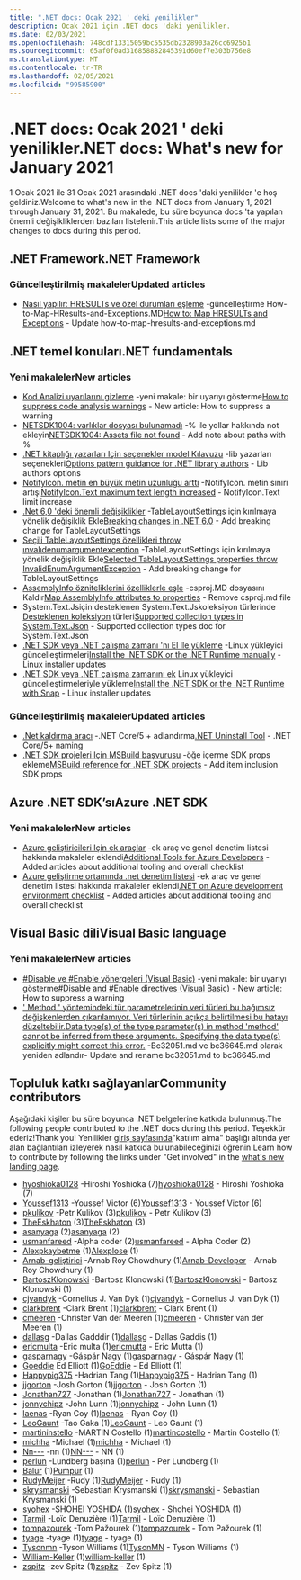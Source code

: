 ```yaml
---
title: ".NET docs: Ocak 2021 ' deki yenilikler"
description: Ocak 2021 için .NET docs 'daki yenilikler.
ms.date: 02/03/2021
ms.openlocfilehash: 748cdf13315059bc5535db2328903a26cc6925b1
ms.sourcegitcommit: 65af0f0ad316858882845391d60ef7e303b756e8
ms.translationtype: MT
ms.contentlocale: tr-TR
ms.lasthandoff: 02/05/2021
ms.locfileid: "99585900"
---
```

# <a name="net-docs-whats-new-for-january-2021"></a><span data-ttu-id="625a0-103">.NET docs: Ocak 2021 ' deki yenilikler</span><span class="sxs-lookup"><span data-stu-id="625a0-103">.NET docs: What's new for January 2021</span></span>

<span data-ttu-id="625a0-104">1 Ocak 2021 ile 31 Ocak 2021 arasındaki .NET docs 'daki yenilikler 'e hoş geldiniz.</span><span class="sxs-lookup"><span data-stu-id="625a0-104">Welcome to what's new in the .NET docs from January 1, 2021 through January 31, 2021.</span></span> <span data-ttu-id="625a0-105">Bu makalede, bu süre boyunca docs 'ta yapılan önemli değişikliklerden bazıları listelenir.</span><span class="sxs-lookup"><span data-stu-id="625a0-105">This article lists some of the major changes to docs during this period.</span></span>

## <a name="net-framework"></a><span data-ttu-id="625a0-106">.NET Framework</span><span class="sxs-lookup"><span data-stu-id="625a0-106">.NET Framework</span></span>

### <a name="updated-articles"></a><span data-ttu-id="625a0-107">Güncelleştirilmiş makaleler</span><span class="sxs-lookup"><span data-stu-id="625a0-107">Updated articles</span></span>

- <span data-ttu-id="625a0-108">[Nasıl yapılır: HRESULTs ve özel durumları eşleme](../framework/interop/how-to-map-hresults-and-exceptions.md) -güncelleştirme How-to-Map-HResults-and-Exceptions.MD</span><span class="sxs-lookup"><span data-stu-id="625a0-108">[How to: Map HRESULTs and Exceptions](../framework/interop/how-to-map-hresults-and-exceptions.md) - Update how-to-map-hresults-and-exceptions.md</span></span>

## <a name="net-fundamentals"></a><span data-ttu-id="625a0-109">.NET temel konuları</span><span class="sxs-lookup"><span data-stu-id="625a0-109">.NET fundamentals</span></span>

### <a name="new-articles"></a><span data-ttu-id="625a0-110">Yeni makaleler</span><span class="sxs-lookup"><span data-stu-id="625a0-110">New articles</span></span>

- <span data-ttu-id="625a0-111">[Kod Analizi uyarılarını gizleme](../fundamentals/code-analysis/suppress-warnings.md) -yeni makale: bir uyarıyı gösterme</span><span class="sxs-lookup"><span data-stu-id="625a0-111">[How to suppress code analysis warnings](../fundamentals/code-analysis/suppress-warnings.md) - New article: How to suppress a warning</span></span>
- <span data-ttu-id="625a0-112">[NETSDK1004: varlıklar dosyası bulunamadı](../core/tools/sdk-errors/netsdk1004.md) -% ile yollar hakkında not ekleyin</span><span class="sxs-lookup"><span data-stu-id="625a0-112">[NETSDK1004: Assets file not found](../core/tools/sdk-errors/netsdk1004.md) - Add note about paths with %</span></span>
- <span data-ttu-id="625a0-113">[.NET kitaplığı yazarları Için seçenekler model Kılavuzu](../core/extensions/options-library-authors.md) -lib yazarları seçenekleri</span><span class="sxs-lookup"><span data-stu-id="625a0-113">[Options pattern guidance for .NET library authors](../core/extensions/options-library-authors.md) - Lib authors options</span></span>
- <span data-ttu-id="625a0-114">[NotifyIcon. metin en büyük metin uzunluğu arttı](../core/compatibility/windows-forms/6.0/notifyicon-text-max-text-length-increased.md) -NotifyIcon. metin sınırı artışı</span><span class="sxs-lookup"><span data-stu-id="625a0-114">[NotifyIcon.Text maximum text length increased](../core/compatibility/windows-forms/6.0/notifyicon-text-max-text-length-increased.md) - NotifyIcon.Text limit increase</span></span>
- <span data-ttu-id="625a0-115">[.Net 6,0 'deki önemli değişiklikler](../core/compatibility/6.0.md) -TableLayoutSettings için kırılmaya yönelik değişiklik Ekle</span><span class="sxs-lookup"><span data-stu-id="625a0-115">[Breaking changes in .NET 6.0](../core/compatibility/6.0.md) - Add breaking change for TableLayoutSettings</span></span>
- <span data-ttu-id="625a0-116">[Seçili TableLayoutSettings özellikleri throw ınvalıdenumargumentexception](../core/compatibility/windows-forms/6.0/tablelayoutsettings-apis-throw-invalidenumargumentexception.md) -TableLayoutSettings için kırılmaya yönelik değişiklik Ekle</span><span class="sxs-lookup"><span data-stu-id="625a0-116">[Selected TableLayoutSettings properties throw InvalidEnumArgumentException](../core/compatibility/windows-forms/6.0/tablelayoutsettings-apis-throw-invalidenumargumentexception.md) - Add breaking change for TableLayoutSettings</span></span>
- <span data-ttu-id="625a0-117">[AssemblyInfo özniteliklerini özelliklerle eşle](../core/migration/assembly-info.md) -csproj.MD dosyasını Kaldır</span><span class="sxs-lookup"><span data-stu-id="625a0-117">[Map AssemblyInfo attributes to properties](../core/migration/assembly-info.md) - Remove csproj.md file</span></span>
- <span data-ttu-id="625a0-118">System.Text.Jsiçin desteklenen System.Text.Jskoleksiyon türlerinde [Desteklenen koleksiyon](../standard/serialization/system-text-json-supported-collection-types.md) türleri</span><span class="sxs-lookup"><span data-stu-id="625a0-118">[Supported collection types in System.Text.Json](../standard/serialization/system-text-json-supported-collection-types.md) - Supported collection types doc for System.Text.Json</span></span>
- <span data-ttu-id="625a0-119">[.NET SDK veya .NET çalışma zamanı 'nı El Ile yükleme](../core/install/linux-scripted-manual.md) -Linux yükleyici güncelleştirmeleri</span><span class="sxs-lookup"><span data-stu-id="625a0-119">[Install the .NET SDK or the .NET Runtime manually](../core/install/linux-scripted-manual.md) - Linux installer updates</span></span>
- <span data-ttu-id="625a0-120">[.NET SDK veya .NET çalışma zamanını ek](../core/install/linux-snap.md) Linux yükleyici güncelleştirmeleriyle yükleme</span><span class="sxs-lookup"><span data-stu-id="625a0-120">[Install the .NET SDK or the .NET Runtime with Snap](../core/install/linux-snap.md) - Linux installer updates</span></span>

### <a name="updated-articles"></a><span data-ttu-id="625a0-121">Güncelleştirilmiş makaleler</span><span class="sxs-lookup"><span data-stu-id="625a0-121">Updated articles</span></span>

- <span data-ttu-id="625a0-122">[.Net kaldırma aracı](../core/additional-tools/uninstall-tool.md) -.NET Core/5 + adlandırma</span><span class="sxs-lookup"><span data-stu-id="625a0-122">[.NET Uninstall Tool](../core/additional-tools/uninstall-tool.md) - .NET Core/5+ naming</span></span>
- <span data-ttu-id="625a0-123">[.NET SDK projeleri Için MSBuild başvurusu](../core/project-sdk/msbuild-props.md) -öğe içerme SDK props ekleme</span><span class="sxs-lookup"><span data-stu-id="625a0-123">[MSBuild reference for .NET SDK projects](../core/project-sdk/msbuild-props.md) - Add item inclusion SDK props</span></span>

## <a name="azure-net-sdk"></a><span data-ttu-id="625a0-124">Azure .NET SDK’sı</span><span class="sxs-lookup"><span data-stu-id="625a0-124">Azure .NET SDK</span></span>

### <a name="new-articles"></a><span data-ttu-id="625a0-125">Yeni makaleler</span><span class="sxs-lookup"><span data-stu-id="625a0-125">New articles</span></span>

- <span data-ttu-id="625a0-126">[Azure geliştiricileri Için ek araçlar](../azure/azure-tools.md) -ek araç ve genel denetim listesi hakkında makaleler eklendi</span><span class="sxs-lookup"><span data-stu-id="625a0-126">[Additional Tools for Azure Developers](../azure/azure-tools.md) - Added articles about additional tooling and overall checklist</span></span>
- <span data-ttu-id="625a0-127">[Azure geliştirme ortamında .net denetim listesi](../azure/dotnet-dev-env-checklist.md) -ek araç ve genel denetim listesi hakkında makaleler eklendi</span><span class="sxs-lookup"><span data-stu-id="625a0-127">[.NET on Azure development environment checklist](../azure/dotnet-dev-env-checklist.md) - Added articles about additional tooling and overall checklist</span></span>

## <a name="visual-basic-language"></a><span data-ttu-id="625a0-128">Visual Basic dili</span><span class="sxs-lookup"><span data-stu-id="625a0-128">Visual Basic language</span></span>

### <a name="new-articles"></a><span data-ttu-id="625a0-129">Yeni makaleler</span><span class="sxs-lookup"><span data-stu-id="625a0-129">New articles</span></span>

- <span data-ttu-id="625a0-130">[#Disable ve #Enable yönergeleri (Visual Basic)](../visual-basic/language-reference/directives/disable-enable.md) -yeni makale: bir uyarıyı gösterme</span><span class="sxs-lookup"><span data-stu-id="625a0-130">[#Disable and #Enable directives (Visual Basic)](../visual-basic/language-reference/directives/disable-enable.md) - New article: How to suppress a warning</span></span>
- [<span data-ttu-id="625a0-131">' Method ' yöntemindeki tür parametrelerinin veri türleri bu bağımsız değişkenlerden çıkarılamıyor. Veri türlerinin açıkça belirtilmesi bu hatayı düzeltebilir.</span><span class="sxs-lookup"><span data-stu-id="625a0-131">Data type(s) of the type parameter(s) in method 'method' cannot be inferred from these arguments. Specifying the data type(s) explicitly might correct this error.</span></span>](../visual-basic/language-reference/error-messages/bc36645.md) <span data-ttu-id="625a0-132">-Bc32051.md ve bc36645.md olarak yeniden adlandır</span><span class="sxs-lookup"><span data-stu-id="625a0-132">- Update and rename bc32051.md to bc36645.md</span></span>

## <a name="community-contributors"></a><span data-ttu-id="625a0-133">Topluluk katkı sağlayanlar</span><span class="sxs-lookup"><span data-stu-id="625a0-133">Community contributors</span></span>

<span data-ttu-id="625a0-134">Aşağıdaki kişiler bu süre boyunca .NET belgelerine katkıda bulunmuş.</span><span class="sxs-lookup"><span data-stu-id="625a0-134">The following people contributed to the .NET docs during this period.</span></span> <span data-ttu-id="625a0-135">Teşekkür ederiz!</span><span class="sxs-lookup"><span data-stu-id="625a0-135">Thank you!</span></span> <span data-ttu-id="625a0-136">Yenilikler [giriş sayfasında](index.yml)"katılım alma" başlığı altında yer alan bağlantıları izleyerek nasıl katkıda bulunabileceğinizi öğrenin.</span><span class="sxs-lookup"><span data-stu-id="625a0-136">Learn how to contribute by following the links under "Get involved" in the [what's new landing page](index.yml).</span></span>

- <span data-ttu-id="625a0-137">[hyoshioka0128](https://github.com/hyoshioka0128) -Hiroshi Yoshioka (7)</span><span class="sxs-lookup"><span data-stu-id="625a0-137">[hyoshioka0128](https://github.com/hyoshioka0128) - Hiroshi Yoshioka (7)</span></span>
- <span data-ttu-id="625a0-138">[Youssef1313](https://github.com/Youssef1313) -Youssef Victor (6)</span><span class="sxs-lookup"><span data-stu-id="625a0-138">[Youssef1313](https://github.com/Youssef1313) - Youssef Victor (6)</span></span>
- <span data-ttu-id="625a0-139">[pkulikov](https://github.com/pkulikov) -Petr Kulikov (3)</span><span class="sxs-lookup"><span data-stu-id="625a0-139">[pkulikov](https://github.com/pkulikov) - Petr Kulikov (3)</span></span>
- <span data-ttu-id="625a0-140">[TheEskhaton](https://github.com/TheEskhaton) (3)</span><span class="sxs-lookup"><span data-stu-id="625a0-140">[TheEskhaton](https://github.com/TheEskhaton) (3)</span></span>
- <span data-ttu-id="625a0-141">[asanyaga](https://github.com/asanyaga) (2)</span><span class="sxs-lookup"><span data-stu-id="625a0-141">[asanyaga](https://github.com/asanyaga) (2)</span></span>
- <span data-ttu-id="625a0-142">[usmanfareed](https://github.com/usmanfareed) -Alpha coder (2)</span><span class="sxs-lookup"><span data-stu-id="625a0-142">[usmanfareed](https://github.com/usmanfareed) - Alpha Coder (2)</span></span>
- <span data-ttu-id="625a0-143">[Alexpkaybetme](https://github.com/Alexplose) (1)</span><span class="sxs-lookup"><span data-stu-id="625a0-143">[Alexplose](https://github.com/Alexplose) (1)</span></span>
- <span data-ttu-id="625a0-144">[Arnab-geliştirici](https://github.com/Arnab-Developer) -Arnab Roy Chowdhury (1)</span><span class="sxs-lookup"><span data-stu-id="625a0-144">[Arnab-Developer](https://github.com/Arnab-Developer) - Arnab Roy Chowdhury (1)</span></span>
- <span data-ttu-id="625a0-145">[BartoszKlonowski](https://github.com/BartoszKlonowski) -Bartosz Klonowski (1)</span><span class="sxs-lookup"><span data-stu-id="625a0-145">[BartoszKlonowski](https://github.com/BartoszKlonowski) - Bartosz Klonowski (1)</span></span>
- <span data-ttu-id="625a0-146">[cjvandyk](https://github.com/cjvandyk) -Cornelius J. Van Dyk (1)</span><span class="sxs-lookup"><span data-stu-id="625a0-146">[cjvandyk](https://github.com/cjvandyk) - Cornelius J. van Dyk (1)</span></span>
- <span data-ttu-id="625a0-147">[clarkbrent](https://github.com/clarkbrent) -Clark Brent (1)</span><span class="sxs-lookup"><span data-stu-id="625a0-147">[clarkbrent](https://github.com/clarkbrent) - Clark Brent (1)</span></span>
- <span data-ttu-id="625a0-148">[cmeeren](https://github.com/cmeeren) -Christer Van der Meeren (1)</span><span class="sxs-lookup"><span data-stu-id="625a0-148">[cmeeren](https://github.com/cmeeren) - Christer van der Meeren (1)</span></span>
- <span data-ttu-id="625a0-149">[dallasg](https://github.com/dallasg) -Dallas Gadddir (1)</span><span class="sxs-lookup"><span data-stu-id="625a0-149">[dallasg](https://github.com/dallasg) - Dallas Gaddis (1)</span></span>
- <span data-ttu-id="625a0-150">[ericmulta](https://github.com/ericmutta) -Eric multa (1)</span><span class="sxs-lookup"><span data-stu-id="625a0-150">[ericmutta](https://github.com/ericmutta) - Eric Mutta (1)</span></span>
- <span data-ttu-id="625a0-151">[gasparnagy](https://github.com/gasparnagy) -Gáspár Nagy (1)</span><span class="sxs-lookup"><span data-stu-id="625a0-151">[gasparnagy](https://github.com/gasparnagy) - Gáspár Nagy (1)</span></span>
- <span data-ttu-id="625a0-152">[Goeddie](https://github.com/GoEddie) Ed Elliott (1)</span><span class="sxs-lookup"><span data-stu-id="625a0-152">[GoEddie](https://github.com/GoEddie) - Ed Elliott (1)</span></span>
- <span data-ttu-id="625a0-153">[Happypig375](https://github.com/Happypig375) -Hadrian Tang (1)</span><span class="sxs-lookup"><span data-stu-id="625a0-153">[Happypig375](https://github.com/Happypig375) - Hadrian Tang (1)</span></span>
- <span data-ttu-id="625a0-154">[jjgorton](https://github.com/jjgorton) -Josh Gorton (1)</span><span class="sxs-lookup"><span data-stu-id="625a0-154">[jjgorton](https://github.com/jjgorton) - Josh Gorton (1)</span></span>
- <span data-ttu-id="625a0-155">[Jonathan727](https://github.com/Jonathan727) -Jonathan (1)</span><span class="sxs-lookup"><span data-stu-id="625a0-155">[Jonathan727](https://github.com/Jonathan727) - Jonathan (1)</span></span>
- <span data-ttu-id="625a0-156">[jonnychipz](https://github.com/jonnychipz) -John Lunn (1)</span><span class="sxs-lookup"><span data-stu-id="625a0-156">[jonnychipz](https://github.com/jonnychipz) - John Lunn (1)</span></span>
- <span data-ttu-id="625a0-157">[laenas](https://github.com/laenas) -Ryan Coy (1)</span><span class="sxs-lookup"><span data-stu-id="625a0-157">[laenas](https://github.com/laenas) - Ryan Coy (1)</span></span>
- <span data-ttu-id="625a0-158">[LeoGaunt](https://github.com/LeoGaunt) -Tao Gaka (1)</span><span class="sxs-lookup"><span data-stu-id="625a0-158">[LeoGaunt](https://github.com/LeoGaunt) - Leo Gaunt (1)</span></span>
- <span data-ttu-id="625a0-159">[martininstello](https://github.com/martincostello) -MARTIN Costello (1)</span><span class="sxs-lookup"><span data-stu-id="625a0-159">[martincostello](https://github.com/martincostello) - Martin Costello (1)</span></span>
- <span data-ttu-id="625a0-160">[michha](https://github.com/michha) -Michael (1)</span><span class="sxs-lookup"><span data-stu-id="625a0-160">[michha](https://github.com/michha) - Michael (1)</span></span>
- <span data-ttu-id="625a0-161">[Nn---](https://github.com/NN---) -nn (1)</span><span class="sxs-lookup"><span data-stu-id="625a0-161">[NN---](https://github.com/NN---) - NN (1)</span></span>
- <span data-ttu-id="625a0-162">[perlun](https://github.com/perlun) -Lundberg başına (1)</span><span class="sxs-lookup"><span data-stu-id="625a0-162">[perlun](https://github.com/perlun) - Per Lundberg (1)</span></span>
- <span data-ttu-id="625a0-163">[Balur](https://github.com/Pumpur) (1)</span><span class="sxs-lookup"><span data-stu-id="625a0-163">[Pumpur](https://github.com/Pumpur) (1)</span></span>
- <span data-ttu-id="625a0-164">[RudyMeijer](https://github.com/RudyMeijer) -Rudy (1)</span><span class="sxs-lookup"><span data-stu-id="625a0-164">[RudyMeijer](https://github.com/RudyMeijer) - Rudy (1)</span></span>
- <span data-ttu-id="625a0-165">[skrysmanski](https://github.com/skrysmanski) -Sebastian Krysmanski (1)</span><span class="sxs-lookup"><span data-stu-id="625a0-165">[skrysmanski](https://github.com/skrysmanski) - Sebastian Krysmanski (1)</span></span>
- <span data-ttu-id="625a0-166">[syohex](https://github.com/syohex) -SHOHEI YOSHIDA (1)</span><span class="sxs-lookup"><span data-stu-id="625a0-166">[syohex](https://github.com/syohex) - Shohei YOSHIDA (1)</span></span>
- <span data-ttu-id="625a0-167">[Tarmil](https://github.com/Tarmil) -Loïc Denuzière (1)</span><span class="sxs-lookup"><span data-stu-id="625a0-167">[Tarmil](https://github.com/Tarmil) - Loïc Denuzière (1)</span></span>
- <span data-ttu-id="625a0-168">[tompazourek](https://github.com/tompazourek) -Tom Pažourek (1)</span><span class="sxs-lookup"><span data-stu-id="625a0-168">[tompazourek](https://github.com/tompazourek) - Tom Pažourek (1)</span></span>
- <span data-ttu-id="625a0-169">[tyage](https://github.com/tyage) -tyage (1)</span><span class="sxs-lookup"><span data-stu-id="625a0-169">[tyage](https://github.com/tyage) - tyage (1)</span></span>
- <span data-ttu-id="625a0-170">[Tysonmn](https://github.com/TysonMN) -Tyson Williams (1)</span><span class="sxs-lookup"><span data-stu-id="625a0-170">[TysonMN](https://github.com/TysonMN) - Tyson Williams (1)</span></span>
- <span data-ttu-id="625a0-171">[William-Keller](https://github.com/william-keller) (1)</span><span class="sxs-lookup"><span data-stu-id="625a0-171">[william-keller](https://github.com/william-keller) (1)</span></span>
- <span data-ttu-id="625a0-172">[zspitz](https://github.com/zspitz) -zev Spitz (1)</span><span class="sxs-lookup"><span data-stu-id="625a0-172">[zspitz](https://github.com/zspitz) - Zev Spitz (1)</span></span>
